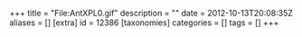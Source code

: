 +++
title = "File:AntXPL0.gif"
description = ""
date = 2012-10-13T20:08:35Z
aliases = []
[extra]
id = 12386
[taxonomies]
categories = []
tags = []
+++


